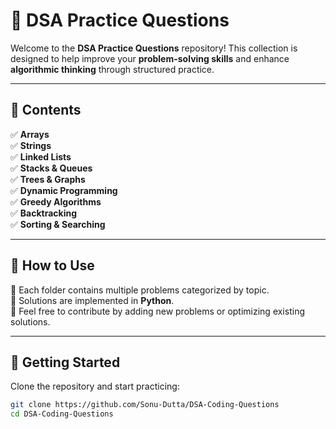# 🚀 DSA Practice Questions

Welcome to the **DSA Practice Questions** repository! This collection is designed to help improve your **problem-solving skills** and enhance **algorithmic thinking** through structured practice.

---

## 📌 Contents
✅ **Arrays**  
✅ **Strings**  
✅ **Linked Lists**  
✅ **Stacks & Queues**  
✅ **Trees & Graphs**  
✅ **Dynamic Programming**  
✅ **Greedy Algorithms**  
✅ **Backtracking**  
✅ **Sorting & Searching**  

---

## 📖 How to Use
🔹 Each folder contains multiple problems categorized by topic.  
🔹 Solutions are implemented in **Python**.  
🔹 Feel free to contribute by adding new problems or optimizing existing solutions.  

---

## 🚀 Getting Started
Clone the repository and start practicing:
```sh
git clone https://github.com/Sonu-Dutta/DSA-Coding-Questions
cd DSA-Coding-Questions
